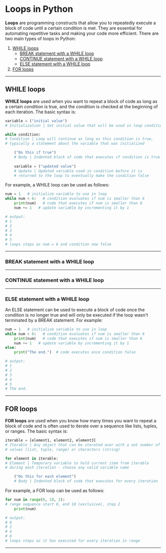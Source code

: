 # Loops in Python

**Loops** are programming constructs that allow you to repeatedly execute a block of code until a certain condition is met. They are essential for automating repetitive tasks and making your code more efficient. There are two main types of loops in Python:

1. [WHILE loops](#while-loops)
    - [BREAK statement with a WHILE loop](#break-statement-with-a-while-loop)
    - [CONTINUE statement with a WHILE loop](#continue-statement-with-a-while-loop)
    - [ELSE statement with a WHILE loop](#else-statement-with-a-while-loop)
1. [FOR loops](#for-loops)

---

## WHILE loops

**WHILE loops** are used when you want to repeat a block of code as long as a certain condition is true, and the condition is checked at the beginning of each iteration. The basic syntax is:

```python
variable = ("initial value")
# Initialization | Set initial value that will be used in loop condition

while condition:
# Condition | Loop will continue as long as this condition is true,
# typically a statement about the variable that was initialized

    ("Do this if true")
    # Body | Indented block of code that executes if condition is true
    
    variable = ("updated value")
    # Update | Updated variable used in condition before it is
    # returned to the loop to eventually make the condition false
```

For example, a WHILE loop can be used as follows:

```python
num = 1   # initialize variable to use in loop
while num < 6:   # condition evaluates if num is smaller than 6
    print(num)   # code that executes if num is smaller than 6
    num += 1   # update variable by incrementing it by 1

# output:
# 1
# 2
# 3
# 4
# 5
# loops stops as num = 6 and condition now false
```

---

### BREAK statement with a WHILE loop



---

### CONTINUE statement with a WHILE loop



---

### ELSE statement with a WHILE loop

An ELSE statement can be used to execute a block of code once the condition is no longer true and will only be executed if the loop wasn't terminated by a BREAK statement. For example:

```python
num = 1   # initialize variable to use in loop
while num < 6:   # condition evaluates if num is smaller than 6
    print(num)   # code that executes if num is smaller than 6
    num += 1   # update variable by incrementing it by 1
else:
    print("The end.")  # code executes once condition false

# output:
# 1
# 2
# 3
# 4
# 5
# The end.
```

---

## FOR loops

**FOR loops** are used when you know how many times you want to repeat a block of code and is often used to iterate over a sequence like lists, tuples, or ranges. The basic syntax is:

```python
iterable = [element1, element2, element3]
# Iterable | Any object that can be iterated over with a set number of
# values (list, tuple, range) or characters (string)

for element in iterable:
# Element | Temporary variable to hold current item from iterable
# during each iteration - choose any valid variable name

    ("Do this for each element")
    # Body | Indented block of code that executes for every iteration
```

For example, a FOR loop can be used as follows:

```python
for num in range(0, 10, 2):
# range sequence start 0, end 10 (exclusive), step 2
    print(num)

# output:
# 0
# 2
# 4
# 8
# loops stops as it has executed for every iteration in range
```

---
